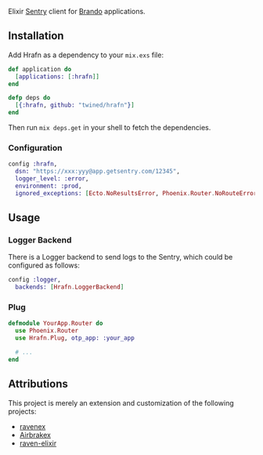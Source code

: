 Elixir [Sentry](https://getsentry.com) client for [Brando](http://github.com/twined/brando) applications.

## Installation

Add Hrafn as a dependency to your `mix.exs` file:

```elixir
def application do
  [applications: [:hrafn]]
end

defp deps do
  [{:hrafn, github: "twined/hrafn"}]
end
```

Then run `mix deps.get` in your shell to fetch the dependencies.

### Configuration

```elixir
config :hrafn,
  dsn: "https://xxx:yyy@app.getsentry.com/12345",
  logger_level: :error,
  environment: :prod,
  ignored_exceptions: [Ecto.NoResultsError, Phoenix.Router.NoRouteError]
```

## Usage

### Logger Backend

There is a Logger backend to send logs to the Sentry,
which could be configured as follows:

```elixir
config :logger,
  backends: [Hrafn.LoggerBackend]
```

### Plug

```elixir
defmodule YourApp.Router do
  use Phoenix.Router
  use Hrafn.Plug, otp_app: :your_app

  # ...
end
```

## Attributions

This project is merely an extension and customization of the following projects:

 - [ravenex](https://github.com/hayesgm/ravenex)
 - [Airbrakex](https://github.com/fazibear/airbrakex)
 - [raven-elixir](https://github.com/vishnevskiy/raven-elixir)
